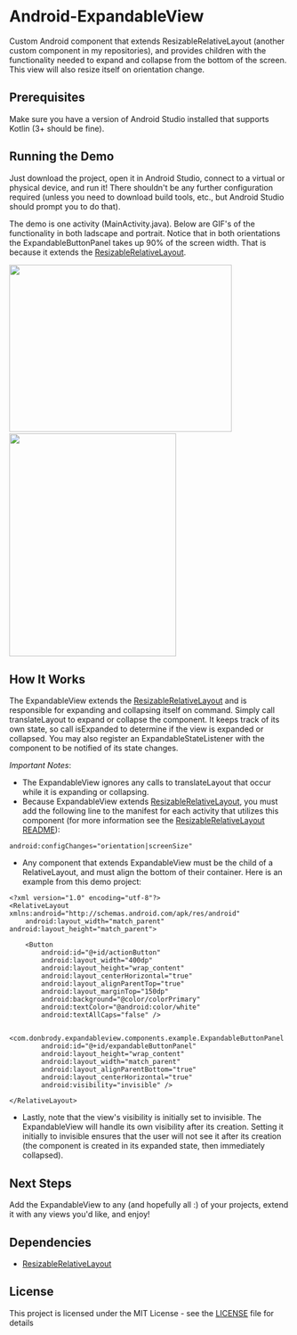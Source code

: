 # Android-ExpandableView
Custom Android component that extends ResizableRelativeLayout (another custom component in my repositories), and provides children with the functionality needed to expand and collapse from the bottom of the screen. This view will also resize itself on orientation change.

## Prerequisites
Make sure you have a version of Android Studio installed that supports Kotlin (3+ should be fine).

## Running the Demo
Just download the project, open it in Android Studio, connect to a virtual or physical device, and run it! There shouldn't be any further configuration required (unless you need to download build tools, etc., but Android Studio should prompt you to do that).

The demo is one activity (MainActivity.java). Below are GIF's of the functionality in both ladscape and portrait. Notice that in both orientations the ExpandableButtonPanel takes up 90% of the screen width. That is because it extends the [ResizableRelativeLayout](https://github.com/DonBrody/Android-ResizableRelativeLayout).

<img height="300px" width="400px" src="https://s3.amazonaws.com/don-brody-images/ExpandableView+Landscape.gif"/>&nbsp;&nbsp;&nbsp;&nbsp;<img height="400px" width="300px" src="https://s3.amazonaws.com/don-brody-images/ExpandableView+Portrait.gif"/>

## How It Works
The ExpandableView extends the [ResizableRelativeLayout](https://github.com/DonBrody/Android-ResizableRelativeLayout) and is responsible for expanding and collapsing itself on command. Simply call translateLayout to expand or collapse the component. It keeps track of its own state, so call isExpanded to determine if the view is expanded or collapsed. You may also register an ExpandableStateListener with the component to be notified of its state changes.

*Important Notes*:
* The ExpandableView ignores any calls to translateLayout that occur while it is expanding or collapsing.
* Because ExpandableView extends [ResizableRelativeLayout](https://github.com/DonBrody/Android-ResizableRelativeLayout), you must add the following line to the manifest for each activity that utilizes this component (for more information see the [ResizableRelativeLayout README](https://github.com/DonBrody/Android-ResizableRelativeLayout)):
```
android:configChanges="orientation|screenSize"
```
* Any component that extends ExpandableView must be the child of a RelativeLayout, and must align the bottom of their container. Here is an example from this demo project:
```
<?xml version="1.0" encoding="utf-8"?>
<RelativeLayout xmlns:android="http://schemas.android.com/apk/res/android"
    android:layout_width="match_parent" android:layout_height="match_parent">

    <Button
        android:id="@+id/actionButton"
        android:layout_width="400dp"
        android:layout_height="wrap_content"
        android:layout_centerHorizontal="true"
        android:layout_alignParentTop="true"
        android:layout_marginTop="150dp"
        android:background="@color/colorPrimary"
        android:textColor="@android:color/white"
        android:textAllCaps="false" />

    <com.donbrody.expandableview.components.example.ExpandableButtonPanel
        android:id="@+id/expandableButtonPanel"
        android:layout_height="wrap_content"
        android:layout_width="match_parent"
        android:layout_alignParentBottom="true"
        android:layout_centerHorizontal="true"
        android:visibility="invisible" />

</RelativeLayout>
```
* Lastly, note that the view's visibility is initially set to invisible. The ExpandableView will handle its own visibility after its creation. Setting it initially to invisible ensures that the user will not see it after its creation (the component is created in its expanded state, then immediately collapsed).

## Next Steps
Add the ExpandableView to any (and hopefully all :) of your projects, extend it with any views you'd like, and enjoy!

## Dependencies
* [ResizableRelativeLayout](https://github.com/DonBrody/Android-ResizableRelativeLayout)

## License
This project is licensed under the MIT License - see the [LICENSE](LICENSE) file for details
